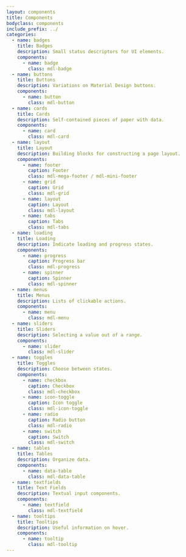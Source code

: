 ```yaml
---
layout: components
title: Components
bodyclass: components
include_prefix: ../
categories:
  - name: badges
    title: Badges
    description: Small status descriptors for UI elements.
    components:
      - name: badge
        class: mdl-badge
  - name: buttons
    title: Buttons
    description: Variations on Material Design buttons.
    components:
      - name: button
        class: mdl-button
  - name: cards
    title: Cards
    description: Self-contained pieces of paper with data.
    components:
      - name: card
        class: mdl-card
  - name: layout
    title: Layout
    description: Building blocks for constructing a page layout.
    components:
      - name: footer
        caption: Footer
        class: mdl-mega-footer / mdl-mini-footer
      - name: grid
        caption: Grid
        class: mdl-grid
      - name: layout
        caption: Layout
        class: mdl-layout
      - name: tabs
        caption: Tabs
        class: mdl-tabs
  - name: loading
    title: Loading
    description: Indicate loading and progress states.
    components:
      - name: progress
        caption: Progress bar
        class: mdl-progress
      - name: spinner
        caption: Spinner
        class: mdl-spinner
  - name: menus
    title: Menus
    description: Lists of clickable actions.
    components:
      - name: menu
        class: mdl-menu
  - name: sliders
    title: Sliders
    description: Selecting a value out of a range.
    components:
      - name: slider
        class: mdl-slider
  - name: toggles
    title: Toggles
    description: Choose between states.
    components:
      - name: checkbox
        caption: Checkbox
        class: mdl-checkbox
      - name: icon-toggle
        caption: Icon toggle
        class: mdl-icon-toggle
      - name: radio
        caption: Radio button
        class: mdl-radio
      - name: switch
        caption: Switch
        class: mdl-switch
  - name: tables
    title: Tables
    description: Organize data.
    components:
      - name: data-table
        class: mdl-data-table
  - name: textfields
    title: Text Fields
    description: Textual input components.
    components:
      - name: textfield
        class: mdl-textfield
  - name: tooltips
    title: Tooltips
    description: Useful information on hover.
    components:
      - name: tooltip
        class: mdl-tooltip
---
```

